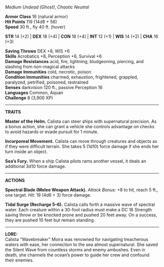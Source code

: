 _Medium Undead (Ghost), Chaotic Neutral_

**Armor Class** 16 (natural armor)  
**Hit Points** 119 (14d8 + 56)  
**Speed** 30 ft., fly 40 ft. (hover)

**STR** 14 (+2) | **DEX** 18 (+4) | **CON** 18 (+4) | **INT** 12 (+1) | **WIS** 14 (+2) | **CHA** 16 (+3)

**Saving Throws** DEX +8, WIS +6  
**Skills** Acrobatics +8, Perception +6, Survival +6  
**Damage Resistances** acid, fire, lightning; bludgeoning, piercing, and slashing from non-magical attacks  
**Damage Immunities** cold, necrotic, poison  
**Condition Immunities** charmed, exhaustion, frightened, grappled, paralyzed, petrified, poisoned, restrained  
**Senses** darkvision 120 ft., passive Perception 16  
**Languages** Common, Aquan  
**Challenge** 8 (3,900 XP)

---

**TRAITS**

**Master of the Helm.** Calista can steer ships with supernatural precision. As a bonus action, she can grant a vehicle she controls advantage on checks to avoid hazards or evade pursuit for 1 minute.

**Incorporeal Movement.** Calista can move through creatures and objects as if they were difficult terrain. She takes 5 (1d10) force damage if she ends her turn inside an object.

**Sea’s Fury.** When a ship Calista pilots rams another vessel, it deals an additional 3d10 force damage.

---

**ACTIONS**

**Spectral Blade (Melee Weapon Attack).** _Attack Bonus:_ +8 to hit, reach 5 ft., one target. _Hit:_ 19 (4d6 + 3) force damage.

**Tidal Surge (Recharge 5–6).** Calista calls forth a massive wave of spectral water. Each creature within a 30-foot radius must make a DC 16 Strength saving throw or be knocked prone and pushed 20 feet away. On a success, they are pushed 10 feet but remain standing.

---

**LORE:**  
Calista "Wavebreaker" Moira was renowned for navigating treacherous waters with ease, her connection to the sea almost supernatural. She saved the Silent Wave from countless storms and enemy ambushes. Even in death, she channels the ocean’s power to guide her crew and confound their enemies.